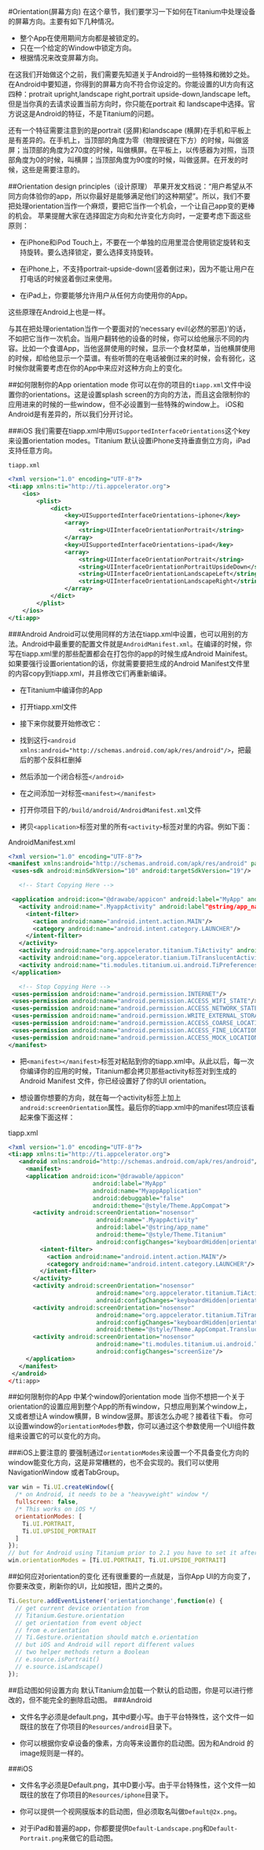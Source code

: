 #Orientation(屏幕方向)
在这个章节，我们要学习一下如何在Titanium中处理设备的屏幕方向。主要有如下几种情况。

+ 整个App在使用期间方向都是被锁定的。
+ 只在一个给定的Window中锁定方向。
+ 根据情况来改变屏幕方向。

在这我们开始做这个之前，我们需要先知道关于Android的一些特殊和微妙之处。在Android中要知道，你得到的屏幕方向不符合你设定的。你能设置的UI方向有这四种：protrait upright,landscape right,portrait upside-down,landscape left。但是当你真的去请求设置当前方向时，你只能在portrait 和 landscape中选择。官方说这是Android的特征，不是Titanium的问题。

还有一个特征需要注意到的是portrait (竖屏)和landscape (横屏)在手机和平板上是有差异的。在手机上，当顶部的角度为零（物理按键在下方）的时候，叫做竖屏；当顶部的角度为270度的时候，叫做横屏。在平板上，以传感器为对照，当顶部角度为0的时候，叫横屏；当顶部角度为90度的时候，叫做竖屏。在开发的时候，这些是需要注意的。

##Orientation design principles（设计原理）
苹果开发文档说：“用户希望从不同方向体验你的app，所以你最好是能够满足他们的这种期望”。所以，我们不要把处理orientation当作一个麻烦，要把它当作一个机会，一个让自己app变的更棒的机会。
苹果提醒大家在选择固定方向和允许变化方向时，一定要考虑下面这些原则：

+ 在iPhone和iPod Touch上，不要在一个单独的应用里混合使用锁定旋转和支持旋转。要么选择锁定，要么选择支持旋转。

+ 在iPhone上，不支持portrait-upside-down(竖着倒过来)，因为不能让用户在打电话的时候竖着倒过来使用。

+ 在iPad上，你要能够允许用户从任何方向使用你的App。

这些原理在Android上也是一样。

与其在把处理orientation当作一个要面对的‘necessary evil(必然的邪恶)’的话，不如把它当作一次机会。当用户翻转他的设备的时候，你可以给他展示不同的内容。比如一个食谱App，当他竖屏使用的时候，显示一个食材菜单，当他横屏使用的时候，却给他显示一个菜谱。有些听筒的在电话被倒过来的时候，会有弱化，这时候你就需要考虑在你的App中来应对这种方向上的变化。

##如何限制你的App orientation mode
你可以在你的项目的`tiapp.xml`文件中设置你的orientations。这是设置splash screen的方向的方法，而且这会限制你的应用进来的时候的一些window，但不必设置到一些特殊的window上。
iOS和Android是有差异的，所以我们分开讨论。

###iOS
我们需要在tiapp.xml中用`UISupportedInterfaceOrientations`这个key来设置orientation modes。Titanium 默认设置iPhone支持垂直倒立方向，iPad支持任意方向。

`tiapp.xml`
```xml
<?xml version="1.0" encoding="UTF-8"?>
<ti:app xmlns:ti="http://ti.appcelerator.org">
    <ios>
        <plist>
            <dict>
                <key>UISupportedInterfaceOrientations~iphone</key>
                <array>
                    <string>UIInterfaceOrientationPortrait</string>
                </array>
                <key>UISupportedInterfaceOrientations~ipad</key>
                <array>
                    <string>UIInterfaceOrientationPortrait</string>
                    <string>UIInterfaceOrientationPortraitUpsideDown</string>
                    <string>UIInterfaceOrientationLandscapeLeft</string>
                    <string>UIInterfaceOrientationLandscapeRight</string>
                </array>
            </dict>
        </plist>
    </ios>
</ti:app>
```

###Android
Android可以使用同样的方法在tiapp.xml中设置，也可以用别的方法。Android中最重要的配置文件就是`AndroidManifest.xml`。在编译的时候，你写在tiapp.xml里的那些配置都会在打包你的app的时候生成Android Mainifest。如果要强行设置orientation的话，你就需要要把生成的Android Manifest文件里的内容copy到tiapp.xml，并且修改它们再重新编译。

+ 在Titanium中编译你的App

+ 打开tiapp.xml文件

+ 接下来你就要开始修改它：
 + 找到这行`<android xmlns:android="http://schemas.android.com/apk/res/android"/>`，把最后的那个反斜杠删掉

 + 然后添加一个闭合标签`</android>`

 + 在<android></android>之间添加一对标签`<manifest></manifest>`

 + 打开你项目下的`/build/android/AndroidManifest.xml`文件

 + 拷贝`<application>`标签对里的所有`<activity>`标签对里的内容。例如下面：

 AndroidManifest.xml
 ```xml
<?xml version="1.0" encoding="UTF-8"?>
<manifest xmlns:android="http://schemas.android.com/apk/res/android" package="com.myapp.app" android:versionCode="1" android:versionName="1.0">
  <uses-sdk android:minSdkVersion="10" android:targetSdkVersion="19"/>

    <!-- Start Copying Here -->

  <application android:icon="@drawabe/appicon" android:label="MyApp" android:name="MyappApplication" android:debuggable="false" android:theme="@style/Theme.AppCompat">
    <activity android:name=".MyappActivity" android:label"@string/app_name" android:theme="@style/Theme.Titanium" android:configChanges="keyboardHidden|orientation|screenSize">
      <intent-filter>
        <action android:name="android.intent.action.MAIN"/>
        <category android:name="android.intent.category.LAUNCHER"/>
      </intent-filter>
    </activity>
    <activity android:name="org.appcelerator.titanium.TiActivity" android:configChanges="keyboardHidden|orientation|screenSize"/>
    <activity android:name="org.appcelerator.tianium.TiTranslucentActivity" android:configChanges="keyboardHidden|orientation|screenSize" android:theme="@style/Theme.AppCompat.Translucent"/>
    <activity android:name="ti.modules.titanium.ui.android.TiPreferencesActivity" android:configChanges="screenSize"/>
  </application>

    <!-- Stop Copying Here -->
  <uses-permission android:name="android.permission.INTERNET"/>
  <uses-permission android:name="android.permission.ACCESS_WIFI_STATE"/>
  <uses-permission android:name="android.permission.ACCESS_NETWORK_STATE"/>
  <uses-permission android:name="android.permission.WRITE_EXTERNAL_STORAGE"/>
  <uses-permission android:name="android.permission.ACCESS_COARSE_LOCATION"/>
  <uses-permission android:name="android.permission.ACCESS_FINE_LOCATION"/>
  <uses-permission android:name="android.permission.ACCESS_MOCK_LOCATION"/>
</manifest>
 ```

 + 把`<manifest></manifest>`标签对粘贴到你的tiapp.xml中。从此以后，每一次你编译你的应用的时候，Titanium都会拷贝那些activity标签对到生成的Android Manifest 文件，你已经设置好了你的UI orientation。

 + 想设置你想要的方向，就在每一个activity标签上加上`android:screenOrientation`属性。最后你的tiapp.xml中的manifest项应该看起来像下面这样：

 tiapp.xml
 ```xml
<?xml version="1.0" encoding="UTF-8"?>
<ti:app xmlns:ti="http://ti.appcelerator.org">
    <android xmlns:android="http://schemas.android.com/apk/res/android"/>
      <manifest>
      <application android:icon="@drawable/appicon"
                         android:label="MyApp"
                         android:name="MyappApplication"
                         android:debuggable="false"
                         android:theme="@style/Theme.AppCompat">
        <activity android:screenOrientation="nosensor"
                          android:name=".MyappActivity"
                          android:label="@string/app_name"
                          android:theme="@style/Theme.Titanium"
                          android:configChanges="keyboardHidden|orientation|screenSize">
          <intent-filter>
            <action android:name="android.intent.action.MAIN"/>
            <category android:name="android.intent.category.LAUNCHER"/>
          </intent-filter>
        </activity>
        <activity android:screenOrientation="nosensor"
                          android:name="org.appcelerator.titanium.TiActivity"
                          android:configChanges="keyboardHidden|orientation|screenSize"/>
        <activity android:screenOrientation="nosensor"
                          android:name="org.appcelerator.titanium.TiTranslucentActivity"
                          android:configChanges="keyboardHidden|orientation|screenSize"
                          android:theme="@style/Theme.AppCompat.Translucent"/>
        <activity android:screenOrientation="nosensor"
                          android:name="ti.modules.titanium.ui.android.TiPreferencesActivity"
                          android:configChanges="screenSize"/>
      </application>
    </manifest>
  </android>
</ti:app>
 ```

##如何限制你的App 中某个window的orientation mode
当你不想把一个关于orientation的设置应用到整个App的所有window，只想应用到某个window上，又或者想让A window横屏，B window竖屏。那该怎么办呢？接着往下看。
你可以设置window的`orientationModes`参数，你可以通过这个参数使用一个UI组件数组来设置它的可以变化的方向。

###iOS上要注意的
要强制通过`orientationModes`来设置一个不具备变化方向的window能变化方向，这是非常糟糕的，也不会实现的。我们可以使用NavigationWindow 或者TabGroup。

```javascript
var win = Ti.UI.createWindow({
  /* on Android, it needs to be a "heavyweight" window */
  fullscreen: false,
  /* This works on iOS */
  orientationModes: [
    Ti.UI.PORTRAIT,
    Ti.UI.UPSIDE_PORTRAIT
  ]
});
// but for Android using Titanium prior to 2.1 you have to set it after creation
win.orientationModes = [Ti.UI.PORTRAIT, Ti.UI.UPSIDE_PORTRAIT]
```

##如何应对orientation的变化
还有很重要的一点就是，当你App UI的方向变了，你要来改变，刷新你的UI，比如按钮，图片之类的。
```javascript
Ti.Gesture.addEventListener('orientationchange',function(e) {
  // get current device orientation from
  // Titanium.Gesture.orientation
  // get orientation from event object
  // from e.orientation
  // Ti.Gesture.orientation should match e.orientation
  // but iOS and Android will report different values
  // two helper methods return a Boolean
  // e.source.isPortrait()
  // e.source.isLandscape()
});

```
##启动图如何设置方向
默认Titanium会加载一个默认的启动图，你是可以进行修改的，但不能完全的删除启动图。
###Android
+ 文件名字必须是default.png，其中d要小写。由于平台特殊性，这个文件一如既往的放在了你项目的`Resources/android`目录下。

+ 你可以根据你安卓设备的像素，方向等来设置你的启动图。因为和Android 的image规则是一样的。

###iOS
+ 文件名字必须是Default.png，其中D要小写。由于平台特殊性，这个文件一如既往的放在了你项目的`Resources/iphone`目录下。

+ 你可以提供一个视网膜版本的启动图，但必须取名叫做`Default@2x.png`。

+ 对于iPad和普遍的app，你都要提供`Default-Landscape.png`和`Default-Portrait.png`来做它的启动图。

